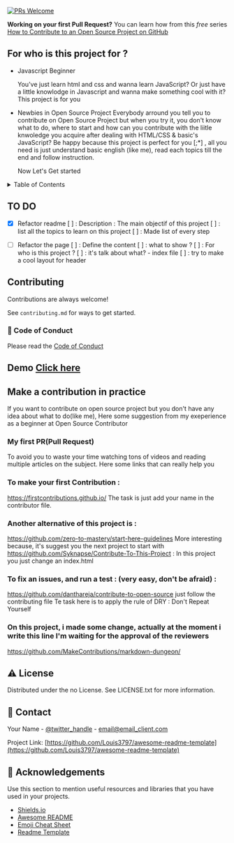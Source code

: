 [![PRs Welcome](https://img.shields.io/badge/PRs-welcome-brightgreen.svg?style=flat-square)](https://makeapullrequest.com)

**Working on your first Pull Request?** You can learn how from this *free* series [How to Contribute to an Open Source Project on GitHub](https://kcd.im/pull-request)

## For who is this project for ?
- Javascript Beginner

   You've just learn html and css and wanna learn JavaScript? Or just have a little knowlodge in Javascript and wanna make something cool with it? This project is for you

- Newbies in Open Source Project
  Everybody arround you tell you to contribute on Open Source Project but when you try it, you don't know what to do, where to start and how can you contribute with the liitle knwoledge you acquire after dealing with HTML/CSS & basic's JavaScript?
  Be happy because this project is perfect for you [;*] , all you need is just understand basic english (like me), read each topics till the end and follow instruction. 

  Now Let's Get started 

<!-- TABLE OF CONTENTS -->
<details>
  <summary>Table of Contents</summary>
# :notebook_with_decorative_cover: Table of Contents

- [About the Project](#star2-about-the-project)
  * [Screenshots](#camera-screenshots)
  * [Tech Stack](#space_invader-tech-stack)
  * [Features](#dart-features)
  * [Color Reference](#art-color-reference)
  * [Environment Variables](#key-environment-variables)
- [Getting Started](#toolbox-getting-started)
  * [Prerequisites](#bangbang-prerequisites)
  * [Installation](#gear-installation)
  * [Running Tests](#test_tube-running-tests)
  * [Run Locally](#running-run-locally)
  * [Deployment](#triangular_flag_on_post-deployment)
- [Usage](#eyes-usage)
- [Roadmap](#compass-roadmap)
- [Contributing](#wave-contributing)
  * [Code of Conduct](#scroll-code-of-conduct)
- [FAQ](#grey_question-faq)
- [License](#warning-license)
- [Contact](#handshake-contact)
- [Acknowledgements](#gem-acknowledgements)
</details>


<!-- Roadmap -->
## TO DO

* [x] Refactor readme
    [ ] : Description : The main objectif of this project
    [ ] : list all the topics to learn on this project
    [ ] : Made list of every step
* [ ] Refactor the page
    [ ] : Define the content
    [ ] : what to show ?
    [ ] : For who is this project ?
    [ ] : it's talk about what?
      - index file
      [ ] : try to make a cool layout for header


<!-- Contributing -->
## Contributing

Contributions are always welcome!

See `contributing.md` for ways to get started.


<!-- Code of Conduct -->
### :scroll: Code of Conduct

Please read the [Code of Conduct](https://github.com/Louis3797/awesome-readme-template/blob/master/CODE_OF_CONDUCT.md)

## Demo [Click here](https://thierryrakotomanana.github.io/My-First-Cotribution-On-Open-Source-Project/)

## Make a contribution in practice
If you want to contribute on open source project but you don't have any idea about what to do(like me), Here some suggestion from my exeperience as a beginner at Open Source Contributor

### My first PR(Pull Request)
To avoid you to waste your time watching tons of videos and reading multiple articles on the subject. Here some links that can really help you

### To make your first Contribution : 
https://firstcontributions.github.io/ The task is just add your name in the contributor file.
### Another alternative of this project is : 
https://github.com/zero-to-mastery/start-here-guidelines More interesting because, it's suggest you the next project to start with
https://github.com/Syknapse/Contribute-To-This-Project : In this project you just change an index.html
### To fix an issues, and run a test : (very easy, don't be afraid) : 
https://github.com/danthareja/contribute-to-open-source just follow the contributing file Te task here is to apply the rule of DRY : Don't Repeat Yourself
### On this project, i made some change, actually at the moment i write this line I'm waiting for the approval of the reviewers
https://github.com/MakeContributions/markdown-dungeon/


<!-- License -->
## :warning: License

Distributed under the no License. See LICENSE.txt for more information.


<!-- Contact -->
## :handshake: Contact

Your Name - [@twitter_handle](https://twitter.com/twitter_handle) - email@email_client.com

Project Link: [https://github.com/Louis3797/awesome-readme-template](https://github.com/Louis3797/awesome-readme-template)


<!-- Acknowledgments -->
## :gem: Acknowledgements

Use this section to mention useful resources and libraries that you have used in your projects.

 - [Shields.io](https://shields.io/)
 - [Awesome README](https://github.com/matiassingers/awesome-readme)
 - [Emoji Cheat Sheet](https://github.com/ikatyang/emoji-cheat-sheet/blob/master/README.md#travel--places)
 - [Readme Template](https://github.com/othneildrew/Best-README-Template)
